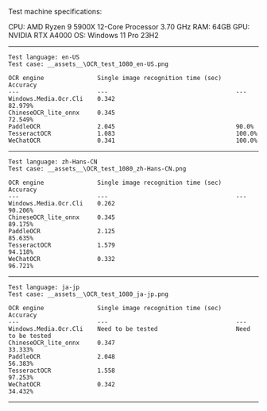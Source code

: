 Test machine specifications:

CPU: AMD Ryzen 9 5900X 12-Core Processor 3.70 GHz
RAM: 64GB
GPU: NVIDIA RTX A4000
OS: Windows 11 Pro 23H2

--------------------------------------------------------------------

    Test language: en-US
    Test case: __assets__\OCR_test_1080_en-US.png

    OCR engine               Single image recognition time (sec)    Accuracy
    ---                      ---                                    ---     
    Windows.Media.Ocr.Cli    0.342                                  82.979% 
    ChineseOCR_lite_onnx     0.345                                  72.549% 
    PaddleOCR                2.045                                  90.0%   
    TesseractOCR             1.083                                  100.0%  
    WeChatOCR                0.341                                  100.0%  

--------------------------------------------------------------------

    Test language: zh-Hans-CN
    Test case: __assets__\OCR_test_1080_zh-Hans-CN.png

    OCR engine               Single image recognition time (sec)    Accuracy
    ---                      ---                                    ---     
    Windows.Media.Ocr.Cli    0.262                                  90.206% 
    ChineseOCR_lite_onnx     0.345                                  89.175% 
    PaddleOCR                2.125                                  85.635% 
    TesseractOCR             1.579                                  94.118% 
    WeChatOCR                0.332                                  96.721% 
    
--------------------------------------------------------------------

    Test language: ja-jp
    Test case: __assets__\OCR_test_1080_ja-jp.png

    OCR engine               Single image recognition time (sec)    Accuracy
    ---                      ---                                    ---     
    Windows.Media.Ocr.Cli    Need to be tested                      Need to be tested
    ChineseOCR_lite_onnx     0.347                                  33.333% 
    PaddleOCR                2.048                                  56.383% 
    TesseractOCR             1.558                                  97.253% 
    WeChatOCR                0.342                                  34.432% 
    
--------------------------------------------------------------------